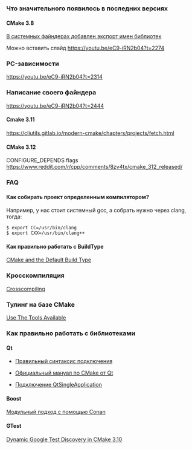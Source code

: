 ### Что значительного появилось в последних версиях

#### CMake 3.8

[В системных файндерах добавлен экспорт имен библиотек](https://youtu.be/eC9-iRN2b04?t=2230)

Можно вставить слайд https://youtu.be/eC9-iRN2b04?t=2274

### PC-зависимости

https://youtu.be/eC9-iRN2b04?t=2314

### Написание своего файндера

https://youtu.be/eC9-iRN2b04?t=2444

#### Cmake 3.11

https://cliutils.gitlab.io/modern-cmake/chapters/projects/fetch.html

#### CMake 3.12

CONFIGURE_DEPENDS flags
https://www.reddit.com/r/cpp/comments/8zv4tx/cmake_312_released/

### FAQ

#### Как собирать проект определенным компилятором?

Например, у нас стоит системный gcc, а собрать нужно через clang, тогда:

```
$ export CC=/usr/bin/clang
$ export CXX=/usr/bin/clang++
```

#### Как правильно работать с BuildType

[CMake and the Default Build Type](https://blog.kitware.com/cmake-and-the-default-build-type/)

### Кросскомпиляция

[Crosscompiling](https://gitlab.kitware.com/cmake/community/wikis/doc/cmake/CrossCompiling)

### Тулинг на базе CMake

[Use The Tools Available](https://github.com/lefticus/cppbestpractices/blob/master/02-Use_the_Tools_Available.md)

### Как правильно работать с библиотеками

#### Qt

* [Правильный синтаксис подключения](https://blog.kitware.com/cmake-finding-qt5-the-right-way/)

* [Официальный мануал по CMake от Qt](http://doc.qt.io/qt-5/cmake-manual.html)

* [Подключение QtSingleApplication](https://github.com/qbittorrent/qBittorrent/blob/master/src/CMakeLists.txt#L61)

#### Boost

[Модульный подход с помощью Conan](https://github.com/bincrafters/conan-cmake_findboost_modular)

#### GTest

[Dynamic Google Test Discovery in CMake 3.10](https://blog.kitware.com/dynamic-google-test-discovery-in-cmake-3-10/)

